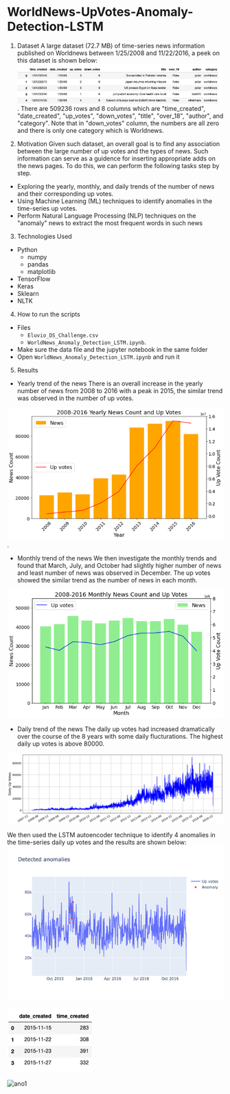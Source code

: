 # WorldNews-UpVotes-Anomaly-Detection-LSTM
1. Dataset
  A large dataset (72.7 MB) of time-series news information published on Worldnews between 1/25/2008 and 11/22/2016, a peek on this dataset is shown below: ![data](Peek_on_data.jpg).
 There are 509236 rows and 8 columns which are "time_created", "date_created", "up_votes", "down_votes", "title", "over_18", "author", and "category". Note that in  "down_votes" column, the numbers are all zero and there is only one category which is Worldnews.
 
2. Motivation 
Given such dataset, an overall goal is to find any association between the large number of up votes and the types of news. Such information can serve as a guidence for inserting appropriate adds on the news pages. To do this, we can perform the following tasks step by step. 
* Exploring the yearly, monthly, and daily trends of the number of news and their corresponding up votes. 
* Using Machine Learning (ML) techniques to identify anomalies in the time-series up votes. 
* Perform Natural Language Processing (NLP) techniques on the "anomaly" news to extract the most frequent words in such news  
  
3. Technologies Used

 * Python
    - numpy
    - pandas
    - matplotlib
 * TensorFlow
 * Keras
 * Sklearn
 * NLTK

4. How to run the scripts
* Files
  -  `Eluvio_DS_Challenge.csv`
  -  `WorldNews_Anomaly_Detection_LSTM.ipynb`.
* Make sure the data file and the jupyter notebook in the same folder
* Open `WorldNews_Anomaly_Detection_LSTM.ipynb` and run it 

5. Results
* Yearly trend of the news
There is an overall increase in the yearly number of news from 2008 to 2016 with a peak in 2015, the similar trend was observed in the number of up votes.

![year](Yearly-trends.png).


* Monthly trend of the news
We then investigate the monthly trends and found that March, July, and October had slightly higher number of news and least number of news was observed in December. The up votes showed the similar trend as the number of news in each month.

![month](Monthly-trends.png)

* Daily trend of the news
The daily up votes had increased dramatically over the course of the 8 years with some daily flucturations. The highest daily up votes is above 80000.

 ![day](Daily-trends.png)
 
 We then used the LSTM autoencoder technique to identify 4 anomalies in the time-series daily up votes and the results are shown below:
 ![ano](LSTM-Anomalies.png)
 
 ![ano1](Ano_counts.jpg)
 
 ![ano1](Ano_votes.jpg)
 
